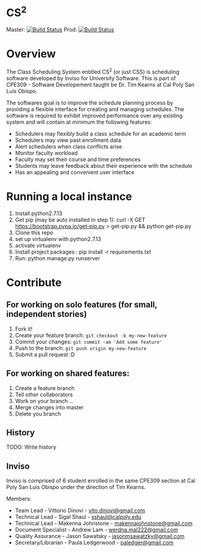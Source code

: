 # CS<sup>2</sup>
Master: [![Build Status](https://travis-ci.com/vdinovi/CSS.svg?token=Dszp13uKbE4rTQ1QWTX4&branch=master)](https://travis-ci.com/vdinovi/CSS) 
Prod: [![Build Status](https://travis-ci.com/vdinovi/CSS.svg?token=Dszp13uKbE4rTQ1QWTX4&branch=prod)](https://travis-ci.com/vdinovi/CSS)

# Overview

The Class Scheduling System entitled CS<sup>2</sup> (or just CSS) is scheduling software developed by Inviso for University Software.  This is part of CPE309 - Software Developement taught be Dr. Tim Kearns at Cal Poly San Luis Obispo.

The softwares goal is to improve the schedule planning process by providing a flexible interface for creating and managing schedules. The software is required to exhibit improved performance over any existing system and will contain at minimum the following features:

* Schedulers may flexibly build a class schedule for an academic term
* Schedulers may view past enrollment data
* Alert schedulers when class conflicts arise
* Monitor faculty workload
* Faculty may set their course and time preferences
* Students may leave feedback about their experience with the schedule
* Has an appealing and convenient user interface


# Running a local instance

1. Install python2.7.13
2. Get pip (may be auto installed in step 1): curl -X GET https://bootstrap.pypa.io/get-pip.py > get-pip.py && python get-pip.py
3. Clone this repo
4. set up virtualenv with python2.7.13
5. activate virtualenv
6. Install project packages : pip install -r requirements.txt
7. Run: python manage.py runserver

# Contribute

## For working on solo features (for small, independent stories)
1. Fork it!
2. Create your feature branch: `git checkout -b my-new-feature`
3. Commit your changes: `git commit -am 'Add some feature'`
4. Push to the branch: `git push origin my-new-feature`
5. Submit a pull request :D

## For working on shared features:

1. Create a feature branch 
2. Tell other collaborators
3. Work on your branch ...
4. Merge changes into master
5. Delete you branch

## History
TODO: Write history

## Inviso

Inviso is comprised of 6 student enrolled in the same CPE309 section at Cal Poly San Luis Obispo under the direction of Tim Kearns.

Members:
* Team Lead - Vittorio Dinovi - vito.dinovi@gmail.com
* Technical Lead - Sigal Shaul - sshaul@calpoly.edu
* Technical Lead - Makenna Johnstone - makennajohnstone@gmail.com
* Document Specialist - Andrew Lam - werdna.mal222@gmail.com
* Quality Assurance - Jason Sawatsky - jasonmsawatzky@gmail.com
* Secretary/Librarian - Paula Ledgerwood - paledger@gmail.com
